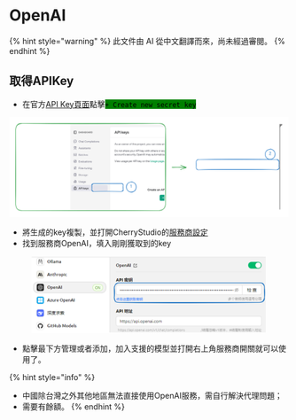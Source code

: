 # OpenAI


{% hint style="warning" %}
此文件由 AI 從中文翻譯而來，尚未經過審閱。
{% endhint %}




## 取得APIKey

*   在官方[API Key頁面](https://platform.openai.com/api-keys)點擊<mark style="background-color:green;">`+ Create new secret key`</mark>

<img src="../../.gitbook/assets/file.excalidraw (1).svg" alt="" class="gitbook-drawing">

*   將生成的key複製，並打開CherryStudio的[服務商設定](broken-reference)
*   找到服務商OpenAI，填入剛剛獲取到的key

<figure><img src="../../.gitbook/assets/image (9) (2).png" alt=""><figcaption></figcaption></figure>

*   點擊最下方管理或者添加，加入支援的模型並打開右上角服務商開關就可以使用了。

{% hint style="info" %}
- 中國除台灣之外其他地區無法直接使用OpenAI服務，需自行解決代理問題；
- 需要有餘額。
{% endhint %}